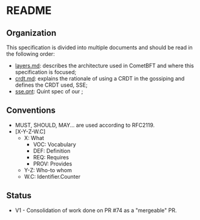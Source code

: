 # README

## Organization

This specification is divided into multiple documents and should be read in the following order:

- [layers.md](layers.md): describes the architecture used in CometBFT and where this specification is focused;
- [crdt.md](crdt.md): explains the rationale of using a CRDT in the gossiping and defines the CRDT used, SSE;
- [sse.qnt](sse.qnt): Quint spec of our ;


## Conventions

- MUST, SHOULD, MAY... are used according to RFC2119.
- [X-Y-Z-W.C]
    - X: What
        - VOC: Vocabulary
        - DEF: Definition
        - REQ: Requires
        - PROV: Provides
    - Y-Z: Who-to whom
    - W.C: Identifier.Counter

## Status

- V1 - Consolidation of work done on PR #74 as a "mergeable" PR.
